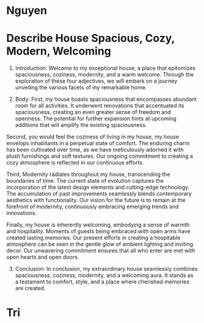 # Nguyen

# Describe House Spacious, Cozy, Modern, Welcoming
1. Introduction:
Welcome to my exceptional house, a place that epitomizes spaciousness, coziness, modernity, and a warm welcome. Through the exploration of these four adjectives, we will embark on a journey unveiling the various facets of my remarkable home.

2. Body:
First, my house boasts spaciousness that encompasses abundant room for all activities. It underwent renovations that accentuated its spaciousness, creating an even greater sense of freedom and openness. The potential for further expansion hints at upcoming additions that will amplify the existing spaciousness.

Second, you would feel the coziness of living in my house, my house envelops inhabitants in a perpetual state of comfort. The enduring charm has been cultivated over time, as we have meticulously adorned it with plush furnishings and soft textures. Our ongoing commitment to creating a cozy atmosphere is reflected in our continuous efforts.

Third, Modernity radiates throughout my house, transcending the boundaries of time. The current state of evolution captures the incorporation of the latest design elements and cutting-edge technology. The accumulation of past improvements seamlessly blends contemporary aesthetics with functionality. Our vision for the future is to remain at the forefront of modernity, continuously embracing emerging trends and innovations.

Finally, my house is inherently welcoming, embodying a sense of warmth and hospitality. Moments of guests being embraced with open arms have created lasting memories. Our present efforts in creating a hospitable atmosphere can be seen in the gentle glow of ambient lighting and inviting decor. Our unwavering commitment ensures that all who enter are met with open hearts and open doors.

3. Conclusion:
In conclusion, my extraordinary house seamlessly combines spaciousness, coziness, modernity, and a welcoming aura. It stands as a testament to comfort, style, and a place where cherished memories are created.

# Tri
